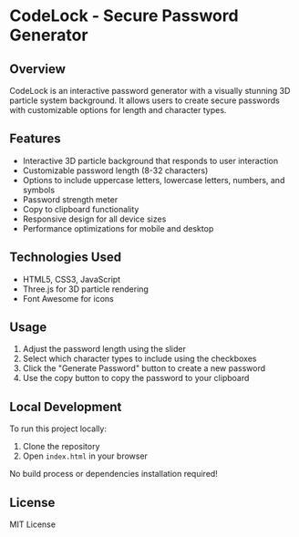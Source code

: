 # CodeLock - Secure Password Generator

## Overview
CodeLock is an interactive password generator with a visually stunning 3D particle system background. It allows users to create secure passwords with customizable options for length and character types.

## Features
- Interactive 3D particle background that responds to user interaction
- Customizable password length (8-32 characters)
- Options to include uppercase letters, lowercase letters, numbers, and symbols
- Password strength meter
- Copy to clipboard functionality
- Responsive design for all device sizes
- Performance optimizations for mobile and desktop

## Technologies Used
- HTML5, CSS3, JavaScript
- Three.js for 3D particle rendering
- Font Awesome for icons

## Usage
1. Adjust the password length using the slider
2. Select which character types to include using the checkboxes
3. Click the "Generate Password" button to create a new password
4. Use the copy button to copy the password to your clipboard



## Local Development
To run this project locally:

1. Clone the repository
2. Open `index.html` in your browser

No build process or dependencies installation required!

## License
MIT License
